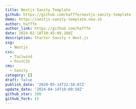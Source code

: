```yaml
---
title: Nextjs Sanity Template
github: https://github.com/hafffe/nextjs-sanity-template
demo: https://nextjs-sanity-template.now.sh
author: hafffe
author_link: https://github.com/hafffe
date: 2024-02-18T10:45:09.180Z
description: Starter Sanity + Next.js
ssg:
  - Nextjs
css:
  - Tailwind
  - PostCSS
cms:
  - Sanity
category: []
draft: false
publish_date: '2020-05-14T22:58:07Z'
update_date: '2024-04-14T10:09:58Z'
github_star: 100
github_fork: 15
---
```


